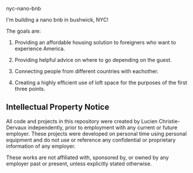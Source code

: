 nyc-nano-bnb

I'm building a nano bnb in bushwick, NYC! 

The goals are:

1. Providing an affordable housing solution to foreigners who want to experience America.

2. Providing helpful advice on where to go depending on the guest.

3. Connecting people from different countries with eachother.

4. Creating a highly efficient use of loft space for the purposes of the first three points.






## Intellectual Property Notice

All code and projects in this repository were created by Lucien Christie-Dervaux independently, prior to employment with any current or future employer. These projects were developed on personal time using personal equipment and do not use or reference any confidential or proprietary information of any employer.

These works are not affiliated with, sponsored by, or owned by any employer past or present, unless explicitly stated otherwise.